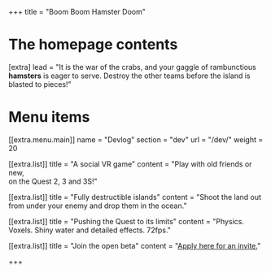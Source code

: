 +++
title = "Boom Boom Hamster Doom"


# The homepage contents
[extra]
lead = "It is the war of the crabs, and your gaggle of rambunctious <strong>hamsters</strong> is eager to serve. Destroy the other teams before the island is blasted to pieces!"

# Menu items
[[extra.menu.main]]
name = "Devlog"
section = "dev"
url = "/dev/"
weight = 20

[[extra.list]]
title = "A social VR game"
content = "Play with old friends or new,<br> on the Quest 2, 3 and 3S!"

[[extra.list]]
title = "Fully destructible islands"
content = "Shoot the land out from under your enemy and drop them in the ocean."

[[extra.list]]
title = "Pushing the Quest to its limits"
content = "Physics. Voxels. Shiny water and detailed effects. 72fps."

[[extra.list]]
title = "Join the open beta"
content = "<a href='https://forms.gle/WzsmNXMVsKeazxqQ6'>Apply here for an invite.</a>"

+++

